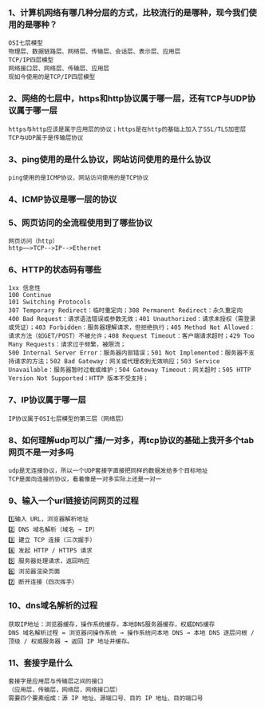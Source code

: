 ### 1、计算机网络有哪几种分层的方式，比较流行的是哪种，现今我们使用的是哪种？

```
OSI七层模型
物理层、数据链路层、网络层、传输层、会话层、表示层、应用层
TCP/IP四层模型
网络接口层、网络层、传输层、应用层
现如今使用的是TCP/IP四层模型
```

### 2、网络的七层中，https和http协议属于哪一层，还有TCP与UDP协议属于哪一层 

```
https与http应该是属于应用层的协议；https是在http的基础上加入了SSL/TLS加密层
TCP与UDP属于是传输层协议
```

### 3、ping使用的是什么协议，网站访问使用的是什么协议

```
ping使用的是ICMP协议，网站访问使用的是TCP协议
```

### 4、ICMP协议是哪一层的协议

### 5、网页访问的全流程使用到了哪些协议

```
网页访问（http）
http——>TCP-->IP-->Ethernet
```

### 6、HTTP的状态码有哪些

```
1xx 信息性
100 Continue
101 Switching Protocols
307 Temporary Redirect：临时重定向；308 Permanent Redirect：永久重定向
400 Bad Request：请求语法错误或参数无效；401 Unauthorized：请求未授权（需登录或凭证）；403 Forbidden：服务器理解请求，但拒绝执行；405 Method Not Allowed：请求方法（如GET/POST）不被允许；408 Request Timeout：客户端请求超时；429 Too Many Requests：请求过于频繁，被限流；
500 Internal Server Error：服务器内部错误；501 Not Implemented：服务器不支持请求的方法；502 Bad Gateway：网关或代理收到无效响应；503 Service Unavailable：服务器暂时过载或维护；504 Gateway Timeout：网关超时；505 HTTP Version Not Supported：HTTP 版本不受支持；
```

### 7、IP协议属于哪一层

```
IP协议属于OSI七层模型的第三层（网络层）
```

### 8、如何理解udp可以广播/一对多，再tcp协议的基础上我开多个tab网页不是一对多吗

```
udp是无连接协议，所以一个UDP套接字直接把同样的数据发给多个目标地址
TCP是面向连接的协议，看着像是一对多实际上还是一对一
```

### 9、输入一个url链接访问网页的过程

```
1️⃣输入 URL，浏览器解析地址
2️⃣ DNS 域名解析（域名 → IP）
3️⃣ 建立 TCP 连接（三次握手）
4️⃣ 发起 HTTP / HTTPS 请求
5️⃣ 服务器处理请求，返回响应
6️⃣ 浏览器渲染页面
7️⃣ 断开连接（四次挥手）
```

### 10、dns域名解析的过程

```
获取IP地址：浏览器缓存，操作系统缓存，本地DNS服务器缓存，权威DNS缓存
DNS 域名解析过程 = 浏览器问操作系统 → 操作系统问本地 DNS → 本地 DNS 逐层问根 / 顶级 / 权威服务器 → 返回 IP 地址并缓存。
```

### 11、套接字是什么

```
套接字是应用层与传输层之间的接口
（应用层，传输层，网络层，网络接口层）
需要四个要素组成：源 IP 地址、源端口号、目的 IP 地址、目的端口号
```

